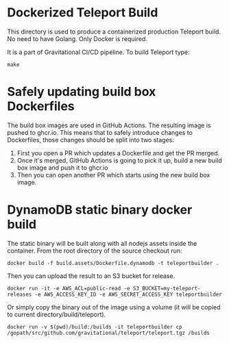 # Dockerized Teleport Build

This directory is used to produce a containerized production Teleport build.
No need to have Golang. Only Docker is required.

It is a part of Gravitational CI/CD pipeline. To build Teleport type:

```
make
```

# Safely updating build box Dockerfiles

The build box images are used in GitHub Actions. The resulting image is pushed
to ghcr.io. This means that to safely introduce changes to Dockerfiles, those changes
should be split into two stages:

1. First you open a PR which updates a Dockerfile and get the PR merged.
2. Once it's merged, GitHub Actions is going to pick it up, build a new build box
   image and push it to ghcr.io
3. Then you can open another PR which starts using the new build box image.

# DynamoDB static binary docker build

The static binary will be built along with all nodejs assets inside the container.
From the root directory of the source checkout run:

```
docker build -f build.assets/Dockerfile.dynamodb -t teleportbuilder .
```

Then you can upload the result to an S3 bucket for release.

```
docker run -it -e AWS_ACL=public-read -e S3_BUCKET=my-teleport-releases -e AWS_ACCESS_KEY_ID -e AWS_SECRET_ACCESS_KEY teleportbuilder
```

Or simply copy the binary out of the image using a volume (it will be copied to current directory/build/teleport).

```
docker run -v $(pwd)/build:/builds -it teleportbuilder cp /gopath/src/github.com/gravitational/teleport/teleport.tgz /builds
```

